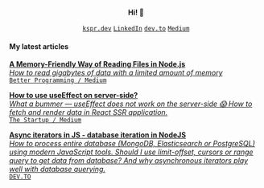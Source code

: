 <p align="center">
   <b> Hi! 🦄 </b>
</p>

<p align="center">
   <code><a href="https://kspr.dev">kspr.dev</a></code>
   <code><a href="https://www.linkedin.com/in/kasper-moskwiak/">LinkedIn</a></code>
   <code><a href="https://dev.to/kmoskwiak">dev.to</a></code>
   <code><a href="https://medium.com/@kaspermoskwiak">Medium</a></code>
</p>

#### My latest articles

<p>
   <a href="https://medium.com/better-programming/a-memory-friendly-way-of-reading-files-in-node-js-a45ad0cc7bb6">
      <b>A Memory-Friendly Way of Reading Files in Node.js</b>
    <br>
      <em>How to read gigabytes of data with a limited amount of memory</em>
      <br><code>Better Programming / Medium</code>
  </a>
</p>

<p>
   <a href="https://medium.com/swlh/how-to-use-useeffect-on-server-side-654932c51b13">
      <b>How to use useEffect on server-side?</b>
    <br>
      <em>What a bummer — useEffect does not work on the server-side 😱 How to fetch and render data in React SSR application.</em>
      <br><code>The Startup / Medium</code>
  </a>
</p>

<p>
   <a href="https://dev.to/kmoskwiak/async-iterators-in-js-database-iteration-in-nodejs-3pm9">
    <b>Async iterators in JS - database iteration in NodeJS</b>
    <br>
    <em>How to process entire database (MongoDB, Elasticsearch or PostgreSQL) using modern JavaScript tools. Should I use limit-offset, cursors or range query to get data from database? And why asynchronous iterators play well with database querying.</em>
      <br><code>DEV.TO</code>
  </a>
 </p>

<!--
**kmoskwiak/kmoskwiak** is a ✨ _special_ ✨ repository because its `README.md` (this file) appears on your GitHub profile.

Here are some ideas to get you started:

- 🔭 I’m currently working on ...
- 🌱 I’m currently learning ...
- 👯 I’m looking to collaborate on ...
- 🤔 I’m looking for help with ...
- 💬 Ask me about ...
- 📫 How to reach me: ...
- 😄 Pronouns: ...
- ⚡ Fun fact: ...
-->
